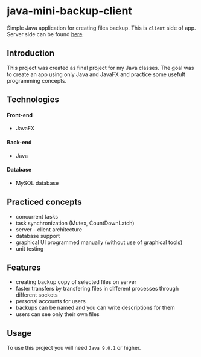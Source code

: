 # java-mini-backup-client
Simple Java application for creating files backup. This is `client` side of app. Server side can be found [here](https://github.com/A640/java-mini-backup-server)

## Introduction

This project was created as final project for my Java classes. The goal was to create an app using only Java and JavaFX and practice some usefult programming concepts.


## Technologies

#### Front-end

- JavaFX

#### Back-end

- Java

#### Database

- MySQL database

## Practiced concepts

- concurrent tasks
- task synchronization (Mutex, CountDownLatch)
- server - client architecture
- database support
- graphical UI programmed manually (without use of graphical tools)
- unit testing 


## Features

- creating backup copy of selected files on server
- faster transfers by transfering files in different processes through different sockets
- personal accounts for users
- backups can be named and you can write descriptions for them
- users can see only their own files 

## Usage
To use this project you will need `Java 9.0.1` or higher.
